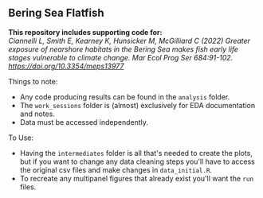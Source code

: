 ## Bering Sea Flatfish

**This repository includes supporting code for:**  
*Ciannelli L, Smith E, Kearney K, Hunsicker M, McGilliard C (2022) Greater exposure of nearshore habitats in the Bering Sea makes fish early life stages vulnerable to climate change. Mar Ecol Prog Ser 684:91-102. https://doi.org/10.3354/meps13977*


Things to note:

* Any code producing results can be found in the `analysis` folder. 
* The `work_sessions` folder is (almost) exclusively for EDA documentation and notes.
* Data must be accessed independently. 


To Use:

* Having the `intermediates` folder is all that's needed to create the plots, but if you want to change any data cleaning steps you'll have to access the original csv files and make changes in `data_initial.R`.
* To recreate any multipanel figures that already exist you'll want the `run` files.


 
